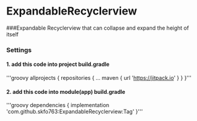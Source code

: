 # ExpandableRecyclerview
###Expandable Recyclerview that can collapse and expand the height of itself

### Settings
#### 1. add this code into project build.gradle
'''groovy allprojects {
   		repositories {
   			...
   			maven { url 'https://jitpack.io' }
   		}
   	}'''

#### 2. add this code into module(app) build.gradle
'''groovy dependencies {
    	        implementation 'com.github.skfo763:ExpandableRecyclerview:Tag'
    	}'''
